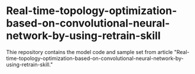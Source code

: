 # Real-time-topology-optimization-based-on-convolutional-neural-network-by-using-retrain-skill
Thie repository contains the model code and sample set from article "Real-time-topology-optimization-based-on-convolutional-neural-network-by-using-retrain-skill."
